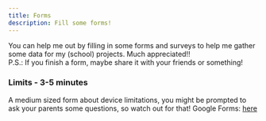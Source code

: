 ```yaml
---
title: Forms
description: Fill some forms!
---
```


You can help me out by filling in some forms and surveys to help me gather some data for my (school) projects. Much appreciated!!  
P.S.: If you finish a form, maybe share it with your friends or something!

### Limits - 3-5 minutes
A medium sized form about device limitations, you might be prompted to ask your parents some questions, so watch out for that!
Google Forms: [here](https://forms.gle/FTXo66woeLvegeJq7)